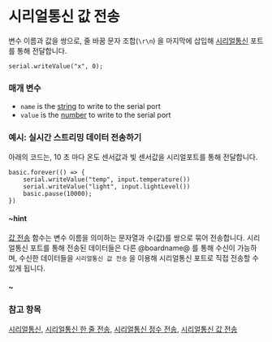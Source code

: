 # 시리얼통신 값 전송

변수 이름과 값을 쌍으로, 줄 바꿈 문자 조합(`\r\n`) 을 마지막에 삽입해 [시리얼통신](/device/serial) 포트를 통해 전달합니다.

```sig
serial.writeValue("x", 0);
```

### 매개 변수

* `name` is the [string](/reference/types/string) to write to the serial port
* `value` is the [number](/reference/types/number) to write to the serial port

### 예시: 실시간 스트리밍 데이터 전송하기

아래의 코드는, 10 초 마다 온도 센서값과 빛 센서값을 시리얼포트를 통해 전달합니다.

```blocks
basic.forever(() => {
    serial.writeValue("temp", input.temperature())
    serial.writeValue("light", input.lightLevel())
    basic.pause(10000);
})
```

#### ~hint

[값 전송](/reference/radio/send-value) 함수는 변수 이름을 의미하는 문자열과 수(값)를 쌍으로 묶어 전송합니다. 시리얼통신 포트를 통해 전송된 데이터들은 다른 @boardname@ 를 통해 수신이 가능하며, 수신한 데이터들을 `시리얼통신 값 전송` 을 이용해 시리얼통신 포트로 직접 전송할 수 있게 됩니다.

#### ~

### 참고 항목

[시리얼통신](/device/serial), [시리얼통신 한 줄 전송](/reference/serial/write-line), [시리얼통신 정수 전송](/reference/serial/write-number), [시리얼통신 값 전송](/reference/radio/send-value)